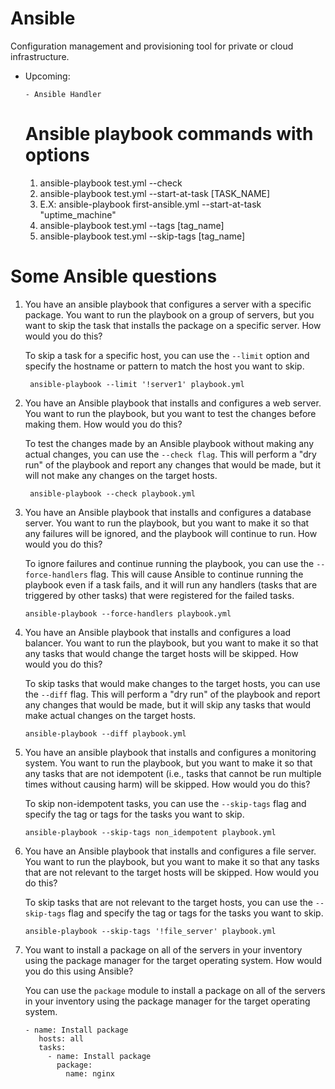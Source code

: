 # Ansible
Configuration management and provisioning tool for private or cloud infrastructure. 

- Upcoming:
    
      - Ansible Handler

  # Ansible playbook commands with options

  1. ansible-playbook test.yml --check
  2. ansible-playbook test.yml --start-at-task [TASK_NAME]
  3. E.X: ansible-playbook first-ansible.yml --start-at-task "uptime_machine"
  4. ansible-playbook test.yml --tags [tag_name]
  5. ansible-playbook test.yml --skip-tags [tag_name]

# Some Ansible questions

1. You have an ansible playbook that configures a server with a specific package. You want to run the playbook on a group of servers, but you want to skip the task that installs the package on a specific server. How would you do this?

    To skip a task for a specific host, you can use the `--limit` option and specify the hostname or pattern to match the host you want to skip.

        ansible-playbook --limit '!server1' playbook.yml

2. You have an Ansible playbook that installs and configures a web server. You want to run the playbook, but you want to test the changes before making them. How would you do this?

    To test the changes made by an Ansible playbook without making any actual changes, you can use the `--check flag`. This will perform a "dry run" of the playbook and report any changes that would be made, but it will not make any changes on the target hosts.

        ansible-playbook --check playbook.yml

3. You have an Ansible playbook that installs and configures a database server. You want to run the playbook, but you want to make it so that any failures will be ignored, and the playbook will continue to run. How would you do this?

    To ignore failures and continue running the playbook, you can use the `--force-handlers` flag. This will cause Ansible to continue running the playbook even if a task fails, and it will run any handlers (tasks that are triggered by other tasks) that were registered for the failed tasks.

       ansible-playbook --force-handlers playbook.yml

4. You have an Ansible playbook that installs and configures a load balancer. You want to run the playbook, but you want to make it so that any tasks that would change the target hosts will be skipped. How would you do this?

    To skip tasks that would make changes to the target hosts, you can use the `--diff` flag. This will perform a "dry run" of the playbook and report any changes that would be made, but it will skip any tasks that would make actual changes on the target hosts.

       ansible-playbook --diff playbook.yml

5. You have an ansible playbook that installs and configures a monitoring system. You want to run the playbook, but you want to make it so that any tasks that are not idempotent (i.e., tasks that cannot be run multiple times without causing harm) will be skipped. How would you do this?

   To skip non-idempotent tasks, you can use the `--skip-tags` flag and specify the tag or tags for the tasks you want to skip.

       ansible-playbook --skip-tags non_idempotent playbook.yml

6. You have an Ansible playbook that installs and configures a file server. You want to run the playbook, but you want to make it so that any tasks that are not relevant to the target hosts will be skipped. How would you do this?

   To skip tasks that are not relevant to the target hosts, you can use the `--skip-tags` flag and specify the tag or tags for the tasks you want to skip.

       ansible-playbook --skip-tags '!file_server' playbook.yml

9. You want to install a package on all of the servers in your inventory using the package manager for the target operating system. How would you do this using Ansible?

    You can use the `package` module to install a package on all of the servers in your inventory using the package manager for the target operating system.

       - name: Install package
          hosts: all
          tasks:
            - name: Install package
              package:
                name: nginx
